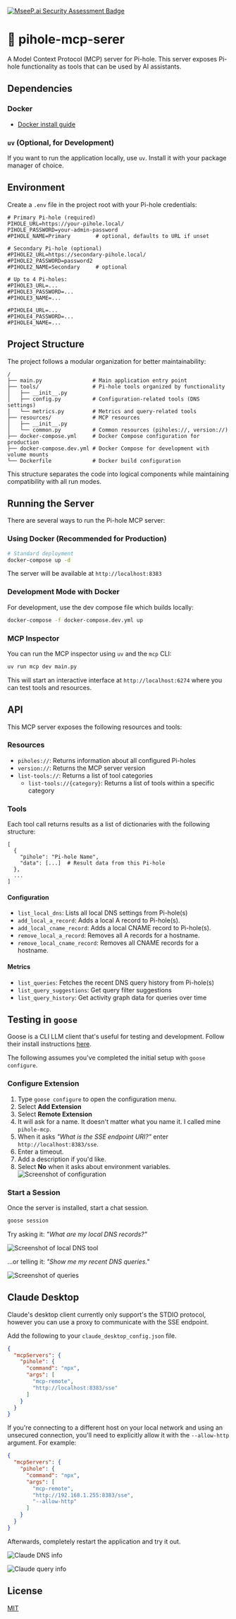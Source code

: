 [![MseeP.ai Security Assessment Badge](https://mseep.net/pr/sbarbett-pihole-mcp-server-badge.png)](https://mseep.ai/app/sbarbett-pihole-mcp-server)

# 🍓 pihole-mcp-serer

A Model Context Protocol (MCP) server for Pi-hole. This server exposes Pi-hole functionality as tools that can be used by AI assistants.

## Dependencies

### Docker

- [Docker install guide](https://docs.docker.com/engine/install/)

### `uv` (Optional, for Development)

If you want to run the application locally, use `uv`. Install it with your package manager of choice.

## Environment

Create a `.env` file in the project root with your Pi-hole credentials:

```
# Primary Pi-hole (required)
PIHOLE_URL=https://your-pihole.local/
PIHOLE_PASSWORD=your-admin-password
#PIHOLE_NAME=Primary        # optional, defaults to URL if unset

# Secondary Pi-hole (optional)
#PIHOLE2_URL=https://secondary-pihole.local/
#PIHOLE2_PASSWORD=password2
#PIHOLE2_NAME=Secondary     # optional

# Up to 4 Pi-holes:
#PIHOLE3_URL=...
#PIHOLE3_PASSWORD=...
#PIHOLE3_NAME=...

#PIHOLE4_URL=...
#PIHOLE4_PASSWORD=...
#PIHOLE4_NAME=...
```

## Project Structure

The project follows a modular organization for better maintainability:

```
/
├── main.py                # Main application entry point
├── tools/                 # Pi-hole tools organized by functionality
│   ├── __init__.py
│   ├── config.py          # Configuration-related tools (DNS settings)
│   └── metrics.py         # Metrics and query-related tools
├── resources/             # MCP resources
│   ├── __init__.py
│   └── common.py          # Common resources (piholes://, version://)
├── docker-compose.yml     # Docker Compose configuration for production
├── docker-compose.dev.yml # Docker Compose for development with volume mounts
└── Dockerfile             # Docker build configuration
```

This structure separates the code into logical components while maintaining compatibility with all run modes.

## Running the Server

There are several ways to run the Pi-hole MCP server:

### Using Docker (Recommended for Production)

```bash
# Standard deployment
docker-compose up -d
```

The server will be available at `http://localhost:8383`

### Development Mode with Docker

For development, use the dev compose file which builds locally:

```bash
docker-compose -f docker-compose.dev.yml up
```

### MCP Inspector

You can run the MCP inspector using `uv` and the `mcp` CLI:

```bash
uv run mcp dev main.py
```

This will start an interactive interface at `http://localhost:6274` where you can test tools and resources.

## API

This MCP server exposes the following resources and tools:

### Resources

- `piholes://`: Returns information about all configured Pi-holes
- `version://`: Returns the MCP server version
- `list-tools://`: Returns a list of tool categories
  - `list-tools://{category}`: Returns a list of tools within a specific category

### Tools

Each tool call returns results as a list of dictionaries with the following structure:
```
[
  {
    "pihole": "Pi-hole Name",
    "data": [...]  # Result data from this Pi-hole
  },
  ...
]
```

#### Configuration

- `list_local_dns`: Lists all local DNS settings from Pi-hole(s)
- `add_local_a_record`: Adds a local A record to Pi-hole(s).
- `add_local_cname_record`: Adds a local CNAME record to Pi-hole(s).
- `remove_local_a_record`: Removes all A records for a hostname.
- `remove_local_cname_record`: Removes all CNAME records for a hostname.

#### Metrics

- `list_queries`: Fetches the recent DNS query history from Pi-hole(s)
- `list_query_suggestions`: Get query filter suggestions
- `list_query_history`: Get activity graph data for queries over time

## Testing in `goose`

Goose is a CLI LLM client that's useful for testing and development. Follow their install instructions [here](https://block.github.io/goose/docs/quickstart/).

The following assumes you've completed the initial setup with `goose configure`.

### Configure Extension

1. Type `goose configure` to open the configuration menu.
2. Select **Add Extension**
3. Select **Remote Extension**
4. It will ask for a name. It doesn't matter what you name it. I called mine `pihole-mcp`.
5. When it asks _"What is the SSE endpoint URI?"_ enter `http://localhost:8383/sse`.
6. Enter a timeout.
7. Add a description if you'd like.
8. Select **No** when it asks about environment variables.
   ![Screenshot of configuration](./img/configure-goose-2.jpg)

### Start a Session

Once the server is installed, start a chat session.

```sh
goose session
```

Try asking it: _"What are my local DNS records?"_

![Screenshot of local DNS tool](./img/local-dns-2.jpg)

...or telling it: _"Show me my recent DNS queries."_

![Screenshot of queries](./img/recent-queries.jpg)

## Claude Desktop

Claude's desktop client currently only support's the STDIO protocol, however you can use a proxy to communicate with the SSE endpoint.

Add the following to your `claude_desktop_config.json` file.

```json
{
  "mcpServers": {
    "pihole": {
      "command": "npx",
      "args": [
        "mcp-remote",
        "http://localhost:8383/sse"
      ]
    }
  }
}
```

If you're connecting to a different host on your local network and using an unsecured connection, you'll need to explicitly allow it with the `--allow-http` argument. For example:

```json
{
  "mcpServers": {
    "pihole": {
      "command": "npx",
      "args": [
        "mcp-remote",
        "http://192.168.1.255:8383/sse",
        "--allow-http"
      ]
    }
  }
}
```

Afterwards, completely restart the application and try it out.

![Claude DNS info](./img/claude-dns.png)

![Claude query info](./img/claude-query.png)

## License

[MIT](./LICENSE)